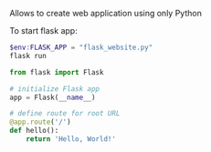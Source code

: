 Allows to create web application using only Python

To start flask app:
```powershell
$env:FLASK_APP = "flask_website.py"
flask run
```


```python
from flask import Flask

# initialize Flask app
app = Flask(__name__)

# define route for root URL
@app.route('/')
def hello():
    return 'Hello, World!'
```

